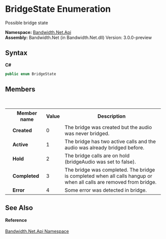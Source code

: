 ﻿# BridgeState Enumeration
 

Possible bridge state

**Namespace:**&nbsp;<a href ="N_Bandwidth_Net_Api.md">Bandwidth.Net.Api</a><br />**Assembly:**&nbsp;Bandwidth.Net (in Bandwidth.Net.dll) Version: 3.0.0-preview

## Syntax

**C#**<br />
``` C#
public enum BridgeState
```


## Members
&nbsp;<table><tr><th></th><th>Member name</th><th>Value</th><th>Description</th></tr><tr><td /><td target="F:Bandwidth.Net.Api.BridgeState.Created">**Created**</td><td>0</td><td>The bridge was created but the audio was never bridged.</td></tr><tr><td /><td target="F:Bandwidth.Net.Api.BridgeState.Active">**Active**</td><td>1</td><td>The bridge has two active calls and the audio was already bridged before.</td></tr><tr><td /><td target="F:Bandwidth.Net.Api.BridgeState.Hold">**Hold**</td><td>2</td><td>The bridge calls are on hold (bridgeAudio was set to false).</td></tr><tr><td /><td target="F:Bandwidth.Net.Api.BridgeState.Completed">**Completed**</td><td>3</td><td>The bridge was completed. The bridge is completed when all calls hangup or when all calls are removed from bridge.</td></tr><tr><td /><td target="F:Bandwidth.Net.Api.BridgeState.Error">**Error**</td><td>4</td><td>Some error was detected in bridge.</td></tr></table>

## See Also


#### Reference
<a href ="N_Bandwidth_Net_Api.md">Bandwidth.Net.Api Namespace</a><br />